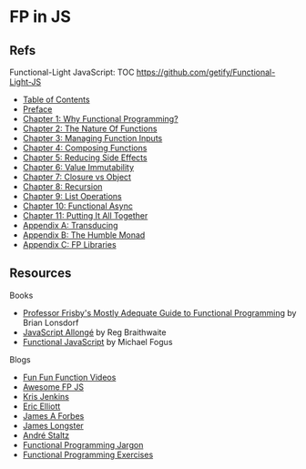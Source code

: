 # FP in JS

## Refs

Functional-Light JavaScript: TOC
https://github.com/getify/Functional-Light-JS


* [Table of Contents](https://github.com/getify/Functional-Light-JS/blob/master/manuscript/README.md/)
* [Preface](https://github.com/getify/Functional-Light-JS/blob/master/manuscript/preface.md/)
* [Chapter 1: Why Functional Programming?](https://github.com/getify/Functional-Light-JS/blob/master/manuscript/ch1.md/)
* [Chapter 2: The Nature Of Functions](https://github.com/getify/Functional-Light-JS/blob/master/manuscript/ch2.md/)
* [Chapter 3: Managing Function Inputs](https://github.com/getify/Functional-Light-JS/blob/master/manuscript/ch3.md/)
* [Chapter 4: Composing Functions](https://github.com/getify/Functional-Light-JS/blob/master/manuscript/ch4.md/)
* [Chapter 5: Reducing Side Effects](https://github.com/getify/Functional-Light-JS/blob/master/manuscript/ch5.md/)
* [Chapter 6: Value Immutability](https://github.com/getify/Functional-Light-JS/blob/master/manuscript/ch6.md/)
* [Chapter 7: Closure vs Object](https://github.com/getify/Functional-Light-JS/blob/master/manuscript/ch7.md/)
* [Chapter 8: Recursion](https://github.com/getify/Functional-Light-JS/blob/master/manuscript/ch8.md/)
* [Chapter 9: List Operations](https://github.com/getify/Functional-Light-JS/blob/master/manuscript/ch9.md/)
* [Chapter 10: Functional Async](https://github.com/getify/Functional-Light-JS/blob/master/manuscript/ch10.md/)
* [Chapter 11: Putting It All Together](https://github.com/getify/Functional-Light-JS/blob/master/manuscript/ch11.md/)
* [Appendix A: Transducing](https://github.com/getify/Functional-Light-JS/blob/master/manuscript/apA.md/)
* [Appendix B: The Humble Monad](https://github.com/getify/Functional-Light-JS/blob/master/manuscript/apB.md/)
* [Appendix C: FP Libraries](https://github.com/getify/Functional-Light-JS/blob/master/manuscript/apC.md/)

## Resources

Books
- [Professor Frisby's Mostly Adequate Guide to Functional Programming](https://drboolean.gitbooks.io/mostly-adequate-guide/content/ch1.html) by Brian Lonsdorf
- [JavaScript Allongé](https://leanpub.com/javascriptallongesix) by Reg Braithwaite
- [Functional JavaScript](http://shop.oreilly.com/product/0636920028857.do) by Michael Fogus

Blogs
- [Fun Fun Function Videos](https://www.youtube.com/watch?v=BMUiFMZr7vk)
- [Awesome FP JS](https://github.com/stoeffel/awesome-fp-js)
- [Kris Jenkins](http://blog.jenkster.com/2015/12/what-is-functional-programming.html)
- [Eric Elliott](https://medium.com/@_ericelliott)
- [James A Forbes](https://james-forbes.com/)
- [James Longster](https://github.com/jlongster)
- [André Staltz](http://staltz.com/)
- [Functional Programming Jargon](https://github.com/hemanth/functional-programming-jargon#functional-programming-jargon)
- [Functional Programming Exercises](https://github.com/InceptionCode/Functional-Programming-Exercises)
